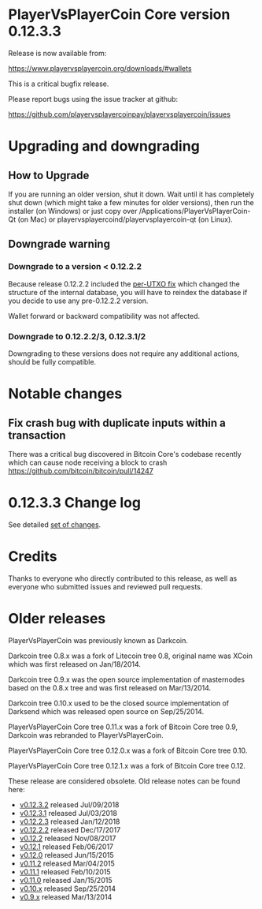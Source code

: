 PlayerVsPlayerCoin Core version 0.12.3.3
==========================

Release is now available from:

  <https://www.playervsplayercoin.org/downloads/#wallets>

This is a critical bugfix release.

Please report bugs using the issue tracker at github:

  <https://github.com/playervsplayercoinpay/playervsplayercoin/issues>


Upgrading and downgrading
=========================

How to Upgrade
--------------

If you are running an older version, shut it down. Wait until it has completely
shut down (which might take a few minutes for older versions), then run the
installer (on Windows) or just copy over /Applications/PlayerVsPlayerCoin-Qt (on Mac) or
playervsplayercoind/playervsplayercoin-qt (on Linux).

Downgrade warning
-----------------

### Downgrade to a version < 0.12.2.2

Because release 0.12.2.2 included the [per-UTXO fix](release-notes/playervsplayercoin/release-notes-0.12.2.2.md#per-utxo-fix)
which changed the structure of the internal database, you will have to reindex
the database if you decide to use any pre-0.12.2.2 version.

Wallet forward or backward compatibility was not affected.

### Downgrade to 0.12.2.2/3, 0.12.3.1/2

Downgrading to these versions does not require any additional actions, should be
fully compatible.


Notable changes
===============

Fix crash bug with duplicate inputs within a transaction
--------------------------------------------------------

There was a critical bug discovered in Bitcoin Core's codebase recently which
can cause node receiving a block to crash https://github.com/bitcoin/bitcoin/pull/14247

0.12.3.3 Change log
===================

See detailed [set of changes](https://github.com/playervsplayercoinpay/playervsplayercoin/compare/v0.12.3.2...playervsplayercoinpay:v0.12.3.3).

Credits
=======

Thanks to everyone who directly contributed to this release,
as well as everyone who submitted issues and reviewed pull requests.


Older releases
==============

PlayerVsPlayerCoin was previously known as Darkcoin.

Darkcoin tree 0.8.x was a fork of Litecoin tree 0.8, original name was XCoin
which was first released on Jan/18/2014.

Darkcoin tree 0.9.x was the open source implementation of masternodes based on
the 0.8.x tree and was first released on Mar/13/2014.

Darkcoin tree 0.10.x used to be the closed source implementation of Darksend
which was released open source on Sep/25/2014.

PlayerVsPlayerCoin Core tree 0.11.x was a fork of Bitcoin Core tree 0.9,
Darkcoin was rebranded to PlayerVsPlayerCoin.

PlayerVsPlayerCoin Core tree 0.12.0.x was a fork of Bitcoin Core tree 0.10.

PlayerVsPlayerCoin Core tree 0.12.1.x was a fork of Bitcoin Core tree 0.12.

These release are considered obsolete. Old release notes can be found here:

- [v0.12.3.2](https://github.com/playervsplayercoinpay/playervsplayercoin/blob/master/doc/release-notes/playervsplayercoin/release-notes-0.12.3.2.md) released Jul/09/2018
- [v0.12.3.1](https://github.com/playervsplayercoinpay/playervsplayercoin/blob/master/doc/release-notes/playervsplayercoin/release-notes-0.12.3.1.md) released Jul/03/2018
- [v0.12.2.3](https://github.com/playervsplayercoinpay/playervsplayercoin/blob/master/doc/release-notes/playervsplayercoin/release-notes-0.12.2.3.md) released Jan/12/2018
- [v0.12.2.2](https://github.com/playervsplayercoinpay/playervsplayercoin/blob/master/doc/release-notes/playervsplayercoin/release-notes-0.12.2.2.md) released Dec/17/2017
- [v0.12.2](https://github.com/playervsplayercoinpay/playervsplayercoin/blob/master/doc/release-notes/playervsplayercoin/release-notes-0.12.2.md) released Nov/08/2017
- [v0.12.1](https://github.com/playervsplayercoinpay/playervsplayercoin/blob/master/doc/release-notes/playervsplayercoin/release-notes-0.12.1.md) released Feb/06/2017
- [v0.12.0](https://github.com/playervsplayercoinpay/playervsplayercoin/blob/master/doc/release-notes/playervsplayercoin/release-notes-0.12.0.md) released Jun/15/2015
- [v0.11.2](https://github.com/playervsplayercoinpay/playervsplayercoin/blob/master/doc/release-notes/playervsplayercoin/release-notes-0.11.2.md) released Mar/04/2015
- [v0.11.1](https://github.com/playervsplayercoinpay/playervsplayercoin/blob/master/doc/release-notes/playervsplayercoin/release-notes-0.11.1.md) released Feb/10/2015
- [v0.11.0](https://github.com/playervsplayercoinpay/playervsplayercoin/blob/master/doc/release-notes/playervsplayercoin/release-notes-0.11.0.md) released Jan/15/2015
- [v0.10.x](https://github.com/playervsplayercoinpay/playervsplayercoin/blob/master/doc/release-notes/playervsplayercoin/release-notes-0.10.0.md) released Sep/25/2014
- [v0.9.x](https://github.com/playervsplayercoinpay/playervsplayercoin/blob/master/doc/release-notes/playervsplayercoin/release-notes-0.9.0.md) released Mar/13/2014

